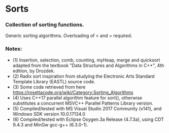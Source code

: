 # Sorts
### Collection of sorting functions.

Generic sorting algorithms. Overloading of < and = required.

### Notes:
* (1) Insertion, selection, comb, counting, myHeap, merge and quicksort adapted from the textbook "Data Structures and Algorithms in C++", 4th edition, by Drozdek.
* (2) Radix sort inspiration from studying the Electronic Arts Standard Template Library (EASTL) source code.
* (3) Some code retrieved from here https://rosettacode.org/wiki/Category:Sorting_Algorithms
* (4) Uses C++17 parallel algorithm feature for sort(), otherwise substitutes a concurrent MSVC++ Parallel Patterns Library version.
* (5) Compiled/tested with MS Visual Studio 2017 Community (v141), and Windows SDK version 10.0.17134.0
* (6) Compiled/tested with Eclipse Oxygen.3a Release (4.7.3a), using CDT 9.4.3 and MinGw gcc-g++ (6.3.0-1).
